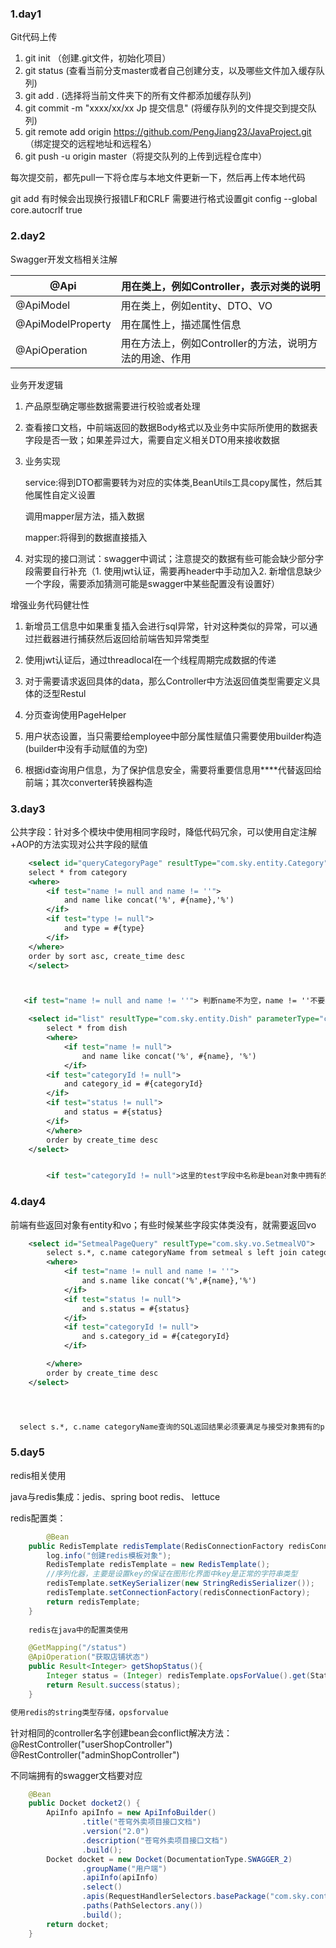 ### 1.day1

Git代码上传

1. git init （创建.git文件，初始化项目）
2. git status (查看当前分支master或者自己创建分支，以及哪些文件加入缓存队列)
3. git add . (选择将当前文件夹下的所有文件都添加缓存队列)
4. git commit -m "xxxx/xx/xx Jp 提交信息" (将缓存队列的文件提交到提交队列)
5. git remote add origin https://github.com/PengJiang23/JavaProject.git （绑定提交的远程地址和远程名）
6. git push -u origin master（将提交队列的上传到远程仓库中）



每次提交前，都先pull一下将仓库与本地文件更新一下，然后再上传本地代码

git add 有时候会出现换行报错LF和CRLF 需要进行格式设置git config --global core.autocrlf true



### 2.day2

Swagger开发文档相关注解

| @Api              | 用在类上，例如Controller，表示对类的说明               |
| ----------------- | ------------------------------------------------------ |
| @ApiModel         | 用在类上，例如entity、DTO、VO                          |
| @ApiModelProperty | 用在属性上，描述属性信息                               |
| @ApiOperation     | 用在方法上，例如Controller的方法，说明方法的用途、作用 |



业务开发逻辑

1. 产品原型确定哪些数据需要进行校验或者处理

2. 查看接口文档，中前端返回的数据Body格式以及业务中实际所使用的数据表字段是否一致；如果差异过大，需要自定义相关DTO用来接收数据

3. 业务实现

   service:得到DTO都需要转为对应的实体类,BeanUtils工具copy属性，然后其他属性自定义设置

   调用mapper层方法，插入数据

   mapper:将得到的数据直接插入

4. 对实现的接口测试：swagger中调试；注意提交的数据有些可能会缺少部分字段需要自行补充（1. 使用jwt认证，需要再header中手动加入2. 新增信息缺少一个字段，需要添加猜测可能是swagger中某些配置没有设置好）

增强业务代码健壮性

1. 新增员工信息中如果重复插入会进行sql异常，针对这种类似的异常，可以通过拦截器进行捕获然后返回给前端告知异常类型
2. 使用jwt认证后，通过threadlocal在一个线程周期完成数据的传递



1. 对于需要请求返回具体的data，那么Controller中方法返回值类型需要定义具体的泛型Restul<Employee>
2. 分页查询使用PageHelper
3. 用户状态设置，当只需要给employee中部分属性赋值只需要使用builder构造(builder中没有手动赋值的为空)
4. 根据id查询用户信息，为了保护信息安全，需要将重要信息用****代替返回给前端；其次converter转换器构造





### 3.day3

公共字段：针对多个模块中使用相同字段时，降低代码冗余，可以使用自定注解+AOP的方法实现对公共字段的赋值





```xml
    <select id="queryCategoryPage" resultType="com.sky.entity.Category">
    select * from category
    <where>
        <if test="name != null and name != ''">
            and name like concat('%', #{name},'%')
        </if>
        <if test="type != null">
            and type = #{type}
        </if>
    </where>
    order by sort asc, create_time desc
    </select>



   <if test="name != null and name != ''"> 判断name不为空，name != ''不要在引号中加空格那样代表为name！=空格字符，这样会将name进行数字转化从而报错NumberFormatException
```

```xml
    <select id="list" resultType="com.sky.entity.Dish" parameterType="com.sky.entity.Dish">
        select * from dish
        <where>
            <if test="name != null">
                and name like concat('%', #{name}, '%')
            </if>
        <if test="categoryId != null">
            and category_id = #{categoryId}
        </if>
        <if test="status != null">
            and status = #{status}
        </if>
        </where>
        order by create_time desc
    </select>


        <if test="categoryId != null">这里的test字段中名称是bean对象中拥有的属性，不要误写成数据库中的字段名
```





### 4.day4

前端有些返回对象有entity和vo；有些时候某些字段实体类没有，就需要返回vo



```xml
    <select id="SetmealPageQuery" resultType="com.sky.vo.SetmealVO">
        select s.*, c.name categoryName from setmeal s left join category c on s.category_id = c.id
        <where>
            <if test="name != null and name != ''">
                and s.name like concat('%',#{name},'%')
            </if>
            <if test="status != null">
                and s.status = #{status}
            </if>
            <if test="categoryId != null">
                and s.category_id = #{categoryId}
            </if>

        </where>
        order by create_time desc
    </select>




  select s.*, c.name categoryName查询的SQL返回结果必须要满足与接受对象拥有的properties一致，所以这里查到的categoryName要取别名
```



### 5.day5

redis相关使用



java与redis集成：jedis、spring boot redis、 lettuce





redis配置类：

```java
        @Bean
    public RedisTemplate redisTemplate(RedisConnectionFactory redisConnectionFactory){
        log.info("创建redis模板对象");
        RedisTemplate redisTemplate = new RedisTemplate();
        //序列化器，主要是设置key的保证在图形化界面中key是正常的字符串类型
        redisTemplate.setKeySerializer(new StringRedisSerializer());
        redisTemplate.setConnectionFactory(redisConnectionFactory);
        return redisTemplate;
    }
    
    redis在java中的配置类使用
```





```java
    @GetMapping("/status")
    @ApiOperation("获取店铺状态")
    public Result<Integer> getShopStatus(){
        Integer status = (Integer) redisTemplate.opsForValue().get(StatusConstant.KEY);
        return Result.success(status);
    }

使用redis的string类型存储，opsforvalue
```



针对相同的controller名字创建bean会conflict解决方法：@RestController("userShopController")  @RestController("adminShopController")



不同端拥有的swagger文档要对应

```java
    @Bean
    public Docket docket2() {
        ApiInfo apiInfo = new ApiInfoBuilder()
                .title("苍穹外卖项目接口文档")
                .version("2.0")
                .description("苍穹外卖项目接口文档")
                .build();
        Docket docket = new Docket(DocumentationType.SWAGGER_2)
                .groupName("用户端")
                .apiInfo(apiInfo)
                .select()
                .apis(RequestHandlerSelectors.basePackage("com.sky.controller.user"))
                .paths(PathSelectors.any())
                .build();
        return docket;
    }
```



